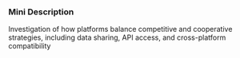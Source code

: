 ### Mini Description

Investigation of how platforms balance competitive and cooperative strategies, including data sharing, API access, and cross-platform compatibility

